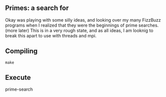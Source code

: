 Primes: a search for
--------------------


Okay was playing with some silly ideas, and looking over my many FizzBuzz programs when I realized that they were the beginnings of prime searches.
 (more later)
This is in a very rough state, and as all ideas, I am looknig to break this apart to use with threads and mpi.






Compiling
---------

```
make
```

Execute
-------
prime-search





